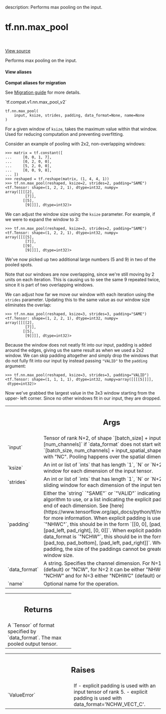description: Performs max pooling on the input.

<div itemscope itemtype="http://developers.google.com/ReferenceObject">
<meta itemprop="name" content="tf.nn.max_pool" />
<meta itemprop="path" content="Stable" />
</div>

# tf.nn.max_pool

<!-- Insert buttons and diff -->

<table class="tfo-notebook-buttons tfo-api nocontent" align="left">

</table>

<a target="_blank" class="external" href="/code/stable/tensorflow/python/ops/nn_ops.py">View source</a>



Performs max pooling on the input.


<section class="expandable">
  <h4 class="showalways">View aliases</h4>
  <p>
<b>Compat aliases for migration</b>
<p>See
<a href="https://www.tensorflow.org/guide/migrate">Migration guide</a> for
more details.</p>
<p>`tf.compat.v1.nn.max_pool_v2`</p>
</p>
</section>

<pre class="devsite-click-to-copy prettyprint lang-py tfo-signature-link">
<code>tf.nn.max_pool(
    input, ksize, strides, padding, data_format=None, name=None
)
</code></pre>



<!-- Placeholder for "Used in" -->

For a given window of `ksize`, takes the maximum value within that window.
Used for reducing computation and preventing overfitting.

Consider an example of pooling with 2x2, non-overlapping windows:

```
>>> matrix = tf.constant([
...     [0, 0, 1, 7],
...     [0, 2, 0, 0],
...     [5, 2, 0, 0],
...     [0, 0, 9, 8],
... ])
>>> reshaped = tf.reshape(matrix, (1, 4, 4, 1))
>>> tf.nn.max_pool(reshaped, ksize=2, strides=2, padding="SAME")
<tf.Tensor: shape=(1, 2, 2, 1), dtype=int32, numpy=
array([[[[2],
         [7]],
        [[5],
         [9]]]], dtype=int32)>
```

We can adjust the window size using the `ksize` parameter. For example, if we
were to expand the window to 3:

```
>>> tf.nn.max_pool(reshaped, ksize=3, strides=2, padding="SAME")
<tf.Tensor: shape=(1, 2, 2, 1), dtype=int32, numpy=
array([[[[5],
         [7]],
        [[9],
         [9]]]], dtype=int32)>
```

We've now picked up two additional large numbers (5 and 9) in two of the
pooled spots.

Note that our windows are now overlapping, since we're still moving by 2 units
on each iteration. This is causing us to see the same 9 repeated twice, since
it is part of two overlapping windows.

We can adjust how far we move our window with each iteration using the
`strides` parameter. Updating this to the same value as our window size
eliminates the overlap:

```
>>> tf.nn.max_pool(reshaped, ksize=3, strides=3, padding="SAME")
<tf.Tensor: shape=(1, 2, 2, 1), dtype=int32, numpy=
array([[[[2],
         [7]],
        [[5],
         [9]]]], dtype=int32)>
```

Because the window does not neatly fit into our input, padding is added around
the edges, giving us the same result as when we used a 2x2 window. We can skip
padding altogether and simply drop the windows that do not fully fit into our
input by instead passing `"VALID"` to the `padding` argument:

```
>>> tf.nn.max_pool(reshaped, ksize=3, strides=3, padding="VALID")
<tf.Tensor: shape=(1, 1, 1, 1), dtype=int32, numpy=array([[[[5]]]],
 dtype=int32)>
```

Now we've grabbed the largest value in the 3x3 window starting from the upper-
left corner. Since no other windows fit in our input, they are dropped.

<!-- Tabular view -->
 <table class="responsive fixed orange">
<colgroup><col width="214px"><col></colgroup>
<tr><th colspan="2"><h2 class="add-link">Args</h2></th></tr>

<tr>
<td>
`input`<a id="input"></a>
</td>
<td>
 Tensor of rank N+2, of shape `[batch_size] + input_spatial_shape +
[num_channels]` if `data_format` does not start with "NC" (default), or
`[batch_size, num_channels] + input_spatial_shape` if data_format starts
with "NC". Pooling happens over the spatial dimensions only.
</td>
</tr><tr>
<td>
`ksize`<a id="ksize"></a>
</td>
<td>
An int or list of `ints` that has length `1`, `N` or `N+2`. The size
of the window for each dimension of the input tensor.
</td>
</tr><tr>
<td>
`strides`<a id="strides"></a>
</td>
<td>
An int or list of `ints` that has length `1`, `N` or `N+2`. The
stride of the sliding window for each dimension of the input tensor.
</td>
</tr><tr>
<td>
`padding`<a id="padding"></a>
</td>
<td>
Either the `string` `"SAME"` or `"VALID"` indicating the type of
padding algorithm to use, or a list indicating the explicit paddings at
the start and end of each dimension. See
[here](https://www.tensorflow.org/api_docs/python/tf/nn#notes_on_padding_2)
for more information. When explicit padding is used and data_format is
`"NHWC"`, this should be in the form `[[0, 0], [pad_top, pad_bottom],
[pad_left, pad_right], [0, 0]]`. When explicit padding used and
data_format is `"NCHW"`, this should be in the form `[[0, 0], [0, 0],
[pad_top, pad_bottom], [pad_left, pad_right]]`. When using explicit
padding, the size of the paddings cannot be greater than the sliding
window size.
</td>
</tr><tr>
<td>
`data_format`<a id="data_format"></a>
</td>
<td>
A string. Specifies the channel dimension. For N=1 it can be
either "NWC" (default) or "NCW", for N=2 it can be either "NHWC" (default)
or "NCHW" and for N=3 either "NDHWC" (default) or "NCDHW".
</td>
</tr><tr>
<td>
`name`<a id="name"></a>
</td>
<td>
Optional name for the operation.
</td>
</tr>
</table>



<!-- Tabular view -->
 <table class="responsive fixed orange">
<colgroup><col width="214px"><col></colgroup>
<tr><th colspan="2"><h2 class="add-link">Returns</h2></th></tr>
<tr class="alt">
<td colspan="2">
A `Tensor` of format specified by `data_format`.
The max pooled output tensor.
</td>
</tr>

</table>



<!-- Tabular view -->
 <table class="responsive fixed orange">
<colgroup><col width="214px"><col></colgroup>
<tr><th colspan="2"><h2 class="add-link">Raises</h2></th></tr>

<tr>
<td>
`ValueError`<a id="ValueError"></a>
</td>
<td>
If
- explicit padding is used with an input tensor of rank 5.
- explicit padding is used with data_format='NCHW_VECT_C'.
</td>
</tr>
</table>

